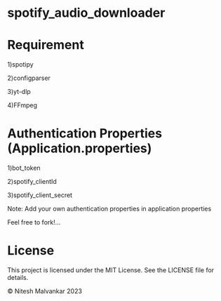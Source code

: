 
# spotify_audio_downloader

# Requirement

1)spotipy

2)configparser

3)yt-dlp

4)FFmpeg

# Authentication Properties (Application.properties)

1)bot_token

2)spotify_clientId

3)spotify_client_secret


Note: Add your own authentication properties in application properties

Feel free to fork!...

# License

This project is licensed under the MIT License. See the LICENSE file for details.

© Nitesh Malvankar 2023
